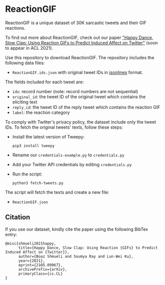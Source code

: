 # ReactionGIF

ReactionGIF is a unique dataset of 30K sarcastic tweets and their GIF reactions. 

To find out more about ReactionGIF, 
check out our paper ["Happy Dance, Slow Clap: Using Reaction GIFs to Predict Induced Affect on Twitter"](https://arxiv.org/abs/2105.09967) (soon to appear in ACL 2021).

Use this repository to download ReactionGIF. The repository includes the following data files:

  * `ReactionGIF.ids.json` with original tweet IDs in [jsonlines](https://jsonlines.org) format.

The fields included for each tweet are:
* ``idx``: record number (note: record numbers are not sequential)
* `original_id`: the tweet ID of the original tweet which contains the eliciting text
* ``reply_id``: the tweet ID of the reply tweet which contains the reaction GIF
* ``label``: the reaction category

To comply with Twitter's privacy policy, the dataset  include only the tweet IDs. To fetch the original tweets' texts, follow these steps:

  * Install the latest version of Tweepy:
  
    `pip3 install tweepy`
  * Rename our `credentials-example.py` to `credentials.py`
  * Add your Twitter API credentials by editing `credentials.py`
  * Run the script:
  
    `python3 fetch-tweets.py`

The script will fetch the texts and create a new file:

  * `ReactionGIF.json`

## Citation

If you use our dataset, kindly cite the paper using the following BibTex entry:

```
@misc{shmueli2021happy,
      title={Happy Dance, Slow Clap: Using Reaction {GIFs} to Predict Induced Affect on {Twitter}}, 
      author={Boaz Shmueli and Soumya Ray and Lun-Wei Ku},
      year={2021},
      eprint={2105.09967},
      archivePrefix={arXiv},
      primaryClass={cs.CL}
}
```

